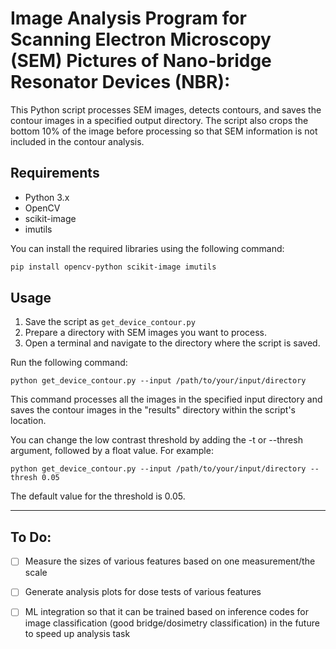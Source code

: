 # Image Analysis Program for Scanning Electron Microscopy (SEM) Pictures of Nano-bridge Resonator Devices (NBR):


This Python script processes SEM images, detects contours, and saves the contour images in a specified output directory. The script also crops the bottom 10% of the image before processing so that SEM information is not included in the contour analysis.

## Requirements

- Python 3.x
- OpenCV
- scikit-image
- imutils

You can install the required libraries using the following command:

```bash
pip install opencv-python scikit-image imutils
```

## Usage

1. Save the script as `get_device_contour.py`
2. Prepare a directory with SEM images you want to process.
3. Open a terminal and navigate to the directory where the script is saved.

Run the following command:

```
python get_device_contour.py --input /path/to/your/input/directory
```

This command processes all the images in the specified input directory and saves the contour images in the "results" directory within the script's location.

You can change the low contrast threshold by adding the -t or --thresh argument, followed by a float value. For example:

```
python get_device_contour.py --input /path/to/your/input/directory --thresh 0.05
```

The default value for the threshold is 0.05.


---

## To Do:

- [ ] Measure the sizes of various features based on one measurement/the scale

- [ ] Generate analysis plots for dose tests of various features

- [ ] ML integration so that it can be trained based on inference codes for image classification (good bridge/dosimetry classification) in the future to speed up analysis task


